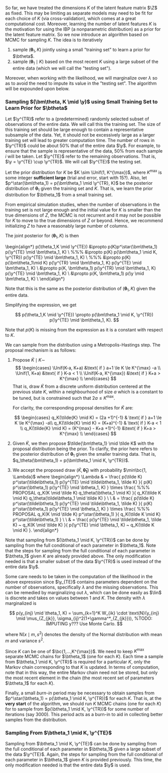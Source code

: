 So far, we have treated the dimensions $K$ of the latent feature matrix $\Z$ as
fixed. This may be limiting as separate models may need to be fit for each
choice of $K$ (via cross-validation), which comes at a great computational
cost. Moreover, learning the number of latent features $K$ is the motivation
for using the IBP (a nonparametric distribution) as a prior for the latent
feature matrix. So we now introduce an algorithm based on MCMC for sampling
$K$. The idea is to iteratively

1. sample $(\bm\theta_1, K)$ jointly using a small "training set" to learn a prior for $\btheta$.
2. sample $(\bm\theta_1 \mid K)$ based on the most recent $K$ using a large subset of the entire data (which we will call the "testing set").

Moreover, when working with the likelihood, we will marginalize over $\lambda$
so as to avoid the need to impute its value in the "testing set". The algorithm
will be expounded upon below. 

### Sampling $(\bm\theta, K \mid \y)$ using Small Training Set to Learn Prior for $\btheta$

Let $\y^{TR}$ refer to a (predetermined) randomly selected subset of
observations of the entire data. We will call this the training set.  The size
of this training set should be large enough to contain a representative
subsample of the data. Yet, it should not be excessively large as a larger
training set will lead to greater computation time. The number of rows in
$\y^{TR}$ could be about 50% that of the entire data $\y$. For example, to
ensure that the sample is representative of the data, 50% from each sample $i$
will be taken. Let $\y^{TE}$ refer to the remaining observations. That is, $\y
= \y^{TE} \cup \y^{TR}$. We will call $\y^{TE}$ the testing set.

Let the prior distribution for $K$ be $K \sim \Unif(1, K^{\max})$, where
$K^{\max}$ is some integer **sufficient large** (trial and error, start with
15?).  Also, let $p^\star(\bm\theta_1) = p(\bm\theta_1 \mid \y^{TR}, K)$ be the
posterior distribution of $\bm\theta_1$ given the training set and $K$.  That is,
we learn the prior distribution for $\btheta_1$ from a small training set.

From empirical simulation studies, when the number of observations in the training
set is not large enough and the initial value for $K$ is smaller than the true
dimensions of $Z$, the MCMC is not recurrent and it may not be possible for $K$
to move to the true dimensions of $Z$ or beyond. Hence, we recommend
initializing $Z$ to have a reasonably large number of columns.

The joint posterior for $(\bm\theta_1, K)$ is then

\begin{align*}
p(\theta_1,K \mid \y^{TE}) &\propto p(K)p^\star(\bm\theta_1)
p(\y^{TE} \mid \bm\theta_1, K) \\
%%%
&\propto p(K)
p(\bm\theta_1 \mid K, \y^{TR}) p(\y^{TE} \mid \bm\theta_1, K) \\
%%%
&\propto p(K)
p(\bm\theta_1\mid K) p(\y^{TR} \mid \bm\theta_1, K) p(\y^{TE} \mid \bm\theta_1, K) \\
&\propto p(K, \bm\theta_1)
p(\y^{TR} \mid \bm\theta_1, K) p(\y^{TE} \mid \bm\theta_1, K) \\
&\propto p(K, \bm\theta_1)
p(\y \mid \bm\theta_1, K) \\
\end{align*}

Note that this is the same as the posterior distribution of 
$(\bm\theta_1, K)$ given the entire data.

Simplifying the expression, we get

$$
p(\theta_1,K \mid \y^{TE})
\propto 
p(\bm\theta_1 \mid K, \y^{TR}) p(\y^{TE} \mid \bm\theta_1, K).
$$

Note that $p(K)$ is missing from the expression as it is 
a constant with respect to $K$.

We can sample from the distribution using a Metropolis-Hastings
step. The proposal mechanism is as follows:

1. Propose $\tilde K \mid K \sim$
   $$
   \begin{cases}
   \Unif(K-a, K+a) &\text{ if } a+1 \le K \le K^{\max} -a \\
   \Unif(1, K+a) &\text{ if } K-a < 1 \\
   \Unif(K-a, K^{\max}) &\text{ if } K+a > K^{\max} \\
   \end{cases}
   $$
   That is, draw $\tilde K$ from a discrete uniform 
   distribution centered
   at the previous state $K$, within a neighbourhood of size
   $a$ which is a constant to be tuned, but is constrained
   such that $2a \le K^{\max}$.

   For clarity, the corresponding proposal densities for 
   $\tilde K$ are:

   $$
   \begin{cases}
   q_K(\tilde{K} \mid K) = (2a +1)^{-1} 
   & \text{ if } a+1 \le K \le K^{\max} -a\\
   q_K(\tilde{K} \mid K) = (K+a)^{-1}  
   & \text{ if } K-a < 1 \\
   q_K(\tilde{K} \mid K) = (K^{max} - K+a +1)^{-1} 
   &\text{ if } K+a > K^{\max} \\
   \end{cases}
   $$



2. Given $\tilde K$, we then propose 
   $\tilde{\bm\theta_1} \mid \tilde K$ with the proposal 
   distribution
   being the prior. To clarify, the prior here refers to the
   posterior distribution of $\bm\theta_1$ given the smaller
   training data. That is, 
   $q_\theta(\bm\theta_1) = p(\bm\theta_1 \mid K, \y^{TR})$.
3. We accept the proposed draw $(\tilde K, \bm{\tilde\theta_1})$
   with probability $\min\bc{1, \Lambda}$ where 
   \begin{align*}
   \Lambda & = 
   \frac{
     p(\tilde K) p^\star(\tilde\btheta_1) p(\y^{TE} \mid \tilde\btheta_1, \tilde K)
   }{
     p(K) p^\star(\btheta_1) p(\y^{TE} \mid \btheta_1, K)
   }
   \times
   \frac{ %%% PROPOSAL
     q_K(K \mid \tilde K) q_\theta(\btheta_1 \mid K)
   }{
     q_K(\tilde K \mid K) q_\theta(\tilde\btheta_1 \mid \tilde K)
   }
   \\
   \\
   & = 
   \frac{
     p(\tilde K) p^\star(\tilde\btheta_1) p(\y^{TE} \mid \tilde\btheta_1, \tilde K)
   }{
     p(K) p^\star(\btheta_1) p(\y^{TE} \mid \btheta_1, K)
   }
   \times
   \frac{ %%% PROPOSAL
     q_K(K \mid \tilde K) p^\star(\btheta_1)
   }{
     q_K(\tilde K \mid K) p^\star(\tilde\btheta_1)
   }
   \\
   \\
   & = 
   \frac{
     p(\y^{TE} \mid \tilde\btheta_1, \tilde K)
     ~
     q_K(K \mid \tilde K)
   }{
     p(\y^{TE} \mid \btheta_1, K)
     ~
     q_K(\tilde K \mid K)
   }.
   \end{align*}

Note that sampling from $(\btheta_1 \mid K, \y^{TR})$ can be done by sampling
from the full conditional of each parameter in $\btheta_1$. Note that
the steps for sampling from the full conditional of each parameter
in $\btheta_1$ given $K$ are already provided above. The only modification
needed is that a smaller subset of the data $\y^{TR}$ is used instead of the
entire data $\y$.

Some care needs to be taken in the computation of the likelihood in the above
expression since $\y_{TE}$ contains parameters dependent on the number of
observations, specifically $\lambda$ and the missing observations. This can be 
remedied by marginalizing out $\lambda$, which can be done easily as $\lin$ is
discrete and takes on values between 1 and $K$. The density with $\lambda$
marginalized is 

$$
p(y_{inj} \mid \theta_1, K) = \sum_{k=1}^K W_{ik} \cdot
\text{N}(y_{inj} \mid \mus_{Z_{jk}}, \sigma_{ij}^2(1+\gamma^*_{Z_{jk}})),
%TODO: IMPUTING y??? Use Monte Carlo.
$$

where N($x \mid m, s^2$) denotes the density of the Normal distribution with
mean $m$ and variance $s^2$.

Since $K$ can be one of $\bc{1,...,K^{\max}}$. We need to keep $K^{\max}$
separate MCMC chains for $\btheta_1$ (one for each $K$). Each time a sample from
$\btheta_1 \mid K, \y^{TR}$ is required for a particular $K$, only the 
Markov chain corresponding to that $K$ is updated. In terms of computation, 
note that in this way, the entire Markov chain need not be stored, but only
the most recent element in the chain (the most recent set of parameters
$\btheta_1$ for each $K$).

Finally, a small *burn-in* period may be necessary to obtain samples from 
$p^\star(\btheta_1) = p(\btheta_1 \mid K, \y^{TR})$ for each $K$. That is, at the
**very start** of the algorithm, we should run $K$ MCMC chains (one for each
$K$) for to sample from $p(\btheta_1 \mid K, \y^{TR})$ for some number of 
iterations (say 3000). This period acts as a burn-in to aid in collecting
better samples from the distribution.

### Sampling From $\btheta_1  \mid K, \y^{TE}$

Sampling from $\btheta_1 \mid K, \y^{TE}$ can be done by sampling from the full
conditional of each parameter in $\btheta_1$ given a large subset of the data
$\y^{TE}$. Again, the steps for sampling from the full conditional of each
parameter in $\btheta_1$ given $K$ is provided previously.  This time, the only
modification needed is that the entire data $\y$ is used.


